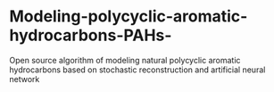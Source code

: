 # Modeling-polycyclic-aromatic-hydrocarbons-PAHs-
Open source algorithm of modeling natural polycyclic aromatic hydrocarbons based on stochastic reconstruction and artificial neural network
